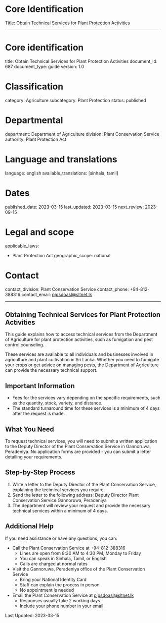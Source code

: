 # Core Identification
Title: Obtain Technical Services for Plant Protection Activities

---
# Core identification
title: Obtain Technical Services for Plant Protection Activities
document_id: 687
document_type: guide
version: 1.0

# Classification
category: Agriculture
subcategory: Plant Protection
status: published

# Departmental
department: Department of Agriculture
division: Plant Conservation Service
authority: Plant Protection Act

# Language and translations
language: english
available_translations: [sinhala, tamil]

# Dates
published_date: 2023-03-15
last_updated: 2023-03-15
next_review: 2023-09-15

# Legal and scope
applicable_laws:
 - Plant Protection Act
geographic_scope: national

# Contact
contact_division: Plant Conservation Service
contact_phone: +94-812-388316
contact_email: pjpsdoasl@sltnet.lk

---

## Obtaining Technical Services for Plant Protection Activities

This guide explains how to access technical services from the Department of Agriculture for plant protection activities, such as fumigation and pest control counseling.

These services are available to all individuals and businesses involved in agriculture and plant cultivation in Sri Lanka. Whether you need to fumigate your crops or get advice on managing pests, the Department of Agriculture can provide the necessary technical support.

## Important Information

- Fees for the services vary depending on the specific requirements, such as the quantity, stock, variety, and distance.
- The standard turnaround time for these services is a minimum of 4 days after the request is made.

## What You Need

To request technical services, you will need to submit a written application to the Deputy Director of the Plant Conservation Service in Gannoruwa, Peradeniya. No application forms are provided - you can submit a letter detailing your requirements.

## Step-by-Step Process

1. Write a letter to the Deputy Director of the Plant Conservation Service, explaining the technical services you require.
2. Send the letter to the following address:
   Deputy Director
   Plant Conservation Service
   Gannoruwa, Peradeniya
3. The department will review your request and provide the necessary technical services within a minimum of 4 days.

## Additional Help

If you need assistance or have any questions, you can:

- Call the Plant Conservation Service at +94-812-388316
    - Lines are open from 8:30 AM to 4:30 PM, Monday to Friday
    - You can speak in Sinhala, Tamil, or English
    - Calls are charged at normal rates
- Visit the Gannoruwa, Peradeniya office of the Plant Conservation Service
    - Bring your National Identity Card
    - Staff can explain the process in person
    - No appointment is needed
- Email the Plant Conservation Service at pjpsdoasl@sltnet.lk
    - Responses usually take 2 working days
    - Include your phone number in your email

Last Updated: 2023-03-15